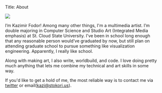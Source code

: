 Title: About

<img class="float-left" src="/thumbs/square/avatar1.png">

I’m Kazimir Fodor! Among many other things, I'm a multimedia artist. I’m double majoring in Computer Science and Studio Art (Integrated Media emphasis) at St. Cloud State University. I’ve been in school long enough that any reasonable person would’ve graduated by now, but still plan on attending graduate school to pursue something like visualization engineering. Apparently, I really like school.

Along with making art, I also write, worldbuild, and code. I love doing pretty much anything that lets me combine my technical and art skills in some way.

If you'd like to get a hold of me, the most reliable way is to contact me via [twitter](http://twitter.com/stokori) or email(kazi@stokori.us).